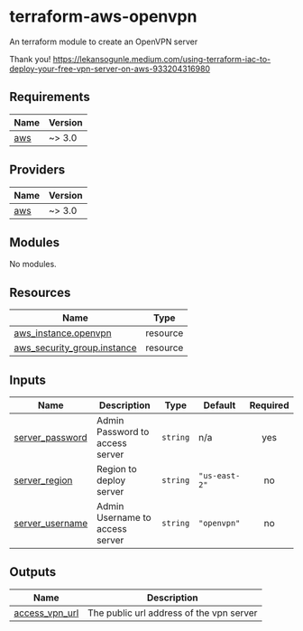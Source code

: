 # terraform-aws-openvpn
An terraform module to create an OpenVPN server


Thank you!
https://lekansogunle.medium.com/using-terraform-iac-to-deploy-your-free-vpn-server-on-aws-933204316980
<!-- BEGIN_TF_DOCS -->
## Requirements

| Name | Version |
|------|---------|
| <a name="requirement_aws"></a> [aws](#requirement\_aws) | ~> 3.0 |

## Providers

| Name | Version |
|------|---------|
| <a name="provider_aws"></a> [aws](#provider\_aws) | ~> 3.0 |

## Modules

No modules.

## Resources

| Name | Type |
|------|------|
| [aws_instance.openvpn](https://registry.terraform.io/providers/hashicorp/aws/latest/docs/resources/instance) | resource |
| [aws_security_group.instance](https://registry.terraform.io/providers/hashicorp/aws/latest/docs/resources/security_group) | resource |

## Inputs

| Name | Description | Type | Default | Required |
|------|-------------|------|---------|:--------:|
| <a name="input_server_password"></a> [server\_password](#input\_server\_password) | Admin Password to access server | `string` | n/a | yes |
| <a name="input_server_region"></a> [server\_region](#input\_server\_region) | Region to deploy server | `string` | `"us-east-2"` | no |
| <a name="input_server_username"></a> [server\_username](#input\_server\_username) | Admin Username to access server | `string` | `"openvpn"` | no |

## Outputs

| Name | Description |
|------|-------------|
| <a name="output_access_vpn_url"></a> [access\_vpn\_url](#output\_access\_vpn\_url) | The public url address of the vpn server |
<!-- END_TF_DOCS -->